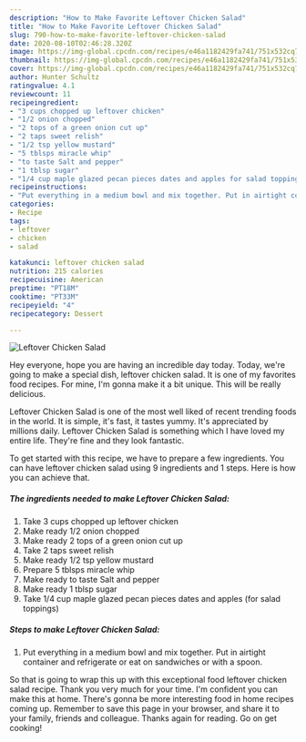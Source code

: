 ```yaml
---
description: "How to Make Favorite Leftover Chicken Salad"
title: "How to Make Favorite Leftover Chicken Salad"
slug: 790-how-to-make-favorite-leftover-chicken-salad
date: 2020-08-10T02:46:28.320Z
image: https://img-global.cpcdn.com/recipes/e46a1182429fa741/751x532cq70/leftover-chicken-salad-recipe-main-photo.jpg
thumbnail: https://img-global.cpcdn.com/recipes/e46a1182429fa741/751x532cq70/leftover-chicken-salad-recipe-main-photo.jpg
cover: https://img-global.cpcdn.com/recipes/e46a1182429fa741/751x532cq70/leftover-chicken-salad-recipe-main-photo.jpg
author: Hunter Schultz
ratingvalue: 4.1
reviewcount: 11
recipeingredient:
- "3 cups chopped up leftover chicken"
- "1/2 onion chopped"
- "2 tops of a green onion cut up"
- "2 taps sweet relish"
- "1/2 tsp yellow mustard"
- "5 tblsps miracle whip"
- "to taste Salt and pepper"
- "1 tblsp sugar"
- "1/4 cup maple glazed pecan pieces dates and apples for salad toppings"
recipeinstructions:
- "Put everything in a medium bowl and mix together. Put in airtight container and refrigerate or eat on sandwiches or with a spoon."
categories:
- Recipe
tags:
- leftover
- chicken
- salad

katakunci: leftover chicken salad 
nutrition: 215 calories
recipecuisine: American
preptime: "PT18M"
cooktime: "PT33M"
recipeyield: "4"
recipecategory: Dessert

---
```



![Leftover Chicken Salad](https://img-global.cpcdn.com/recipes/e46a1182429fa741/751x532cq70/leftover-chicken-salad-recipe-main-photo.jpg)

Hey everyone, hope you are having an incredible day today. Today, we're going to make a special dish, leftover chicken salad. It is one of my favorites food recipes. For mine, I'm gonna make it a bit unique. This will be really delicious.



Leftover Chicken Salad is one of the most well liked of recent trending foods in the world. It is simple, it's fast, it tastes yummy. It's appreciated by millions daily. Leftover Chicken Salad is something which I have loved my entire life. They're fine and they look fantastic.


To get started with this recipe, we have to prepare a few ingredients. You can have leftover chicken salad using 9 ingredients and 1 steps. Here is how you can achieve that.

<!--inarticleads1-->

##### The ingredients needed to make Leftover Chicken Salad:

1. Take 3 cups chopped up leftover chicken
1. Make ready 1/2 onion chopped
1. Make ready 2 tops of a green onion cut up
1. Take 2 taps sweet relish
1. Make ready 1/2 tsp yellow mustard
1. Prepare 5 tblsps miracle whip
1. Make ready to taste Salt and pepper
1. Make ready 1 tblsp sugar
1. Take 1/4 cup maple glazed pecan pieces dates and apples (for salad toppings)




<!--inarticleads2-->

##### Steps to make Leftover Chicken Salad:

1. Put everything in a medium bowl and mix together. Put in airtight container and refrigerate or eat on sandwiches or with a spoon.




So that is going to wrap this up with this exceptional food leftover chicken salad recipe. Thank you very much for your time. I'm confident you can make this at home. There's gonna be more interesting food in home recipes coming up. Remember to save this page in your browser, and share it to your family, friends and colleague. Thanks again for reading. Go on get cooking!
